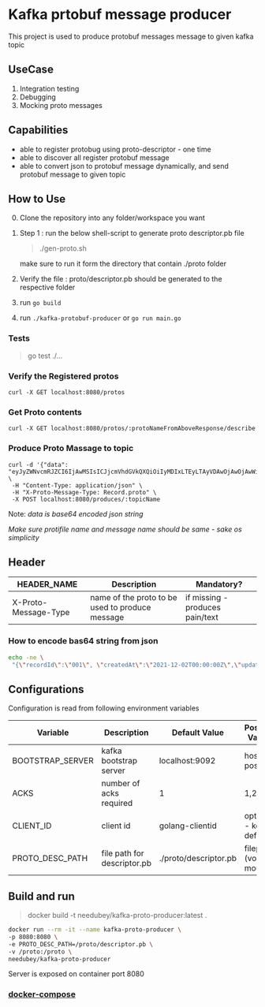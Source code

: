 # Kafka prtobuf message producer

This project is used to produce protobuf messages message to given kafka topic

## UseCase

1. Integration testing
2. Debugging
3. Mocking proto messages

## Capabilities

- able to register protobug using proto-descriptor - one time
- able to discover all register protobuf message
- able to convert json to protobuf message dynamically, and send protobuf message to given topic

## How to Use

0. Clone the repository into any folder/workspace you want

1. Step 1 : run the below shell-script to generate proto descriptor.pb file

   > ./gen-proto.sh

   make sure to run it form the directory that contain ./proto folder

2. Verify the file : proto/descriptor.pb should be generated to the respective folder

3. run `go build`

4. run `./kafka-protobuf-producer` or `go run main.go`

### Tests

> go test ./...

### Verify the Registered protos

```curl
curl -X GET localhost:8080/protos
```

### Get Proto contents

```curl
curl -X GET localhost:8080/protos/:protoNameFromAboveResponse/describe
```

### Produce Proto Massage to topic

```curl
curl -d '{"data": "eyJyZWNvcmRJZCI6IjAwMSIsICJjcmVhdGVkQXQiOiIyMDIxLTEyLTAyVDAwOjAwOjAwWiIsInVwZGF0ZWRCeSI6ICJuZWVyYWoifQ=="}' \
 -H "Content-Type: application/json" \
 -H "X-Proto-Message-Type: Record.proto" \
 -X POST localhost:8080/produces/:topicName
```

Note: _data is base64 encoded json string_

_Make sure protifile name and message name should be same - sake os simplicity_

## Header

| HEADER_NAME          | Description                                     | Mandatory?                      |
| -------------------- | ----------------------------------------------- | ------------------------------- |
| X-Proto-Message-Type | name of the proto to be used to produce message | if missing - produces pain/text |

### How to encode bas64 string from json

```sh
echo -ne \
 "{\"recordId\":\"001\", \"createdAt\":\"2021-12-02T00:00:00Z\",\"updatedBy\": \"neeraj\"}" | base64
```

## Configurations

Configuration is read from following environment variables

| Variable         | Description                 | Default Value         | Possible Values         |
| ---------------- | --------------------------- | --------------------- | ----------------------- |
| BOOTSTRAP_SERVER | kafka bootstrap server      | localhost:9092        | host post               |
| ACKS             | number of acks required     | 1                     | 1,2,all                 |
| CLIENT_ID        | client id                   | golang-clientid       | optional - keep default |
| PROTO_DESC_PATH  | file path for descriptor.pb | ./proto/descriptor.pb | filepath (volume mount) |

## Build and run

> docker build -t needubey/kafka-proto-producer:latest .

```sh
docker run --rm -it --name kafka-proto-producer \
-p 8080:8080 \
-e PROTO_DESC_PATH=/proto/descriptor.pb \
-v /proto:/proto \
needubey/kafka-proto-producer
```

Server is exposed on container port 8080

### [docker-compose](docker-compose.yaml)
